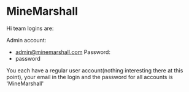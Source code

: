 ﻿# MineMarshall

Hi team logins are:

Admin account: 
- admin@minemarshall.com
Password:
- password

You each have a regular user account(nothing interesting there at this point), your email in the login and the password for all accounts is 'MineMarshall'